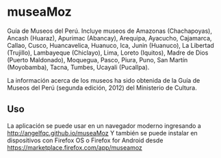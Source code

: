 museaMoz
========

Guía de Museos del Perú. Incluye museos de Amazonas (Chachapoyas), Ancash (Huaraz), Apurimac (Abancay), Arequipa, Ayacucho, Cajamarca, Callao, Cusco, Huancavelica, Huanuco, Ica, Junin (Huanuco), La Libertad (Trujillo), Lambayeque (Chiclayo), Lima, Loreto (Iquitos), Madre de Dios (Puerto Maldonado), Moquegua, Pasco, Piura, Puno, San Martín (Moyobamba), Tacna, Tumbes, Ucayali (Pucallpa).

La información acerca de los museos ha sido obtenida de la Guía de Museos del Perú (segunda edición, 2012) del Ministerio de Cultura.

Uso
---
La aplicación se puede usar en un navegador moderno ingresando a http://angelfqc.github.io/museaMoz
Y también se puede instalar en dispositivos con Firefox OS o Firefox for Android desde https://marketplace.firefox.com/app/museamoz
